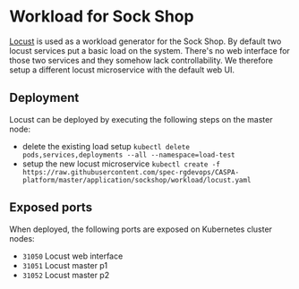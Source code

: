 # Workload for Sock Shop

[Locust](http://locust.io/) is used as a workload generator for the Sock Shop.
By default two locust services put a basic load on the system.
There's no web interface for those two services and they somehow lack controllability.
We therefore setup a different locust microservice with the default web UI.

## Deployment
Locust can be deployed by executing the following steps on the master node:
   * delete the existing load setup
   ```kubectl delete pods,services,deployments --all --namespace=load-test```
   * setup the new locust microservice
   ```kubectl create -f https://raw.githubusercontent.com/spec-rgdevops/CASPA-platform/master/application/sockshop/workload/locust.yaml```

## Exposed ports
When deployed, the following ports are exposed on Kubernetes cluster nodes:
* `31050` Locust web interface
* `31051` Locust master p1
* `31052` Locust master p2
